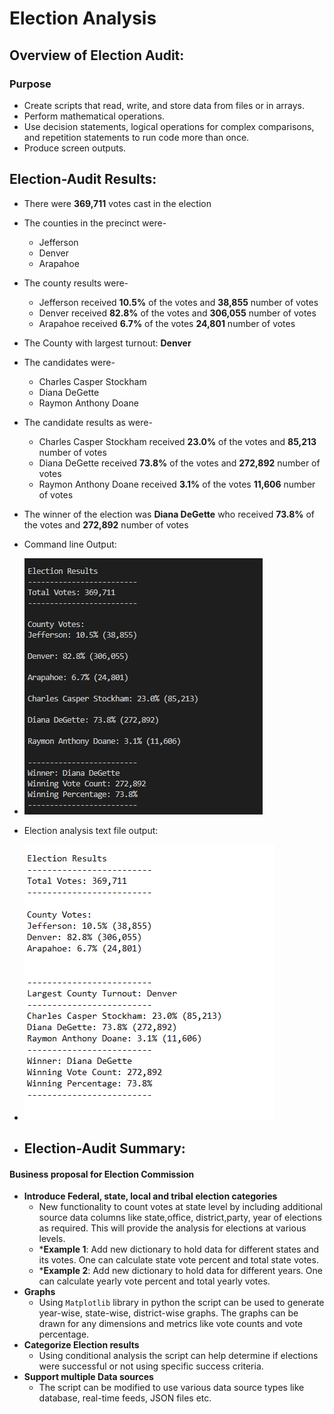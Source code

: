 # Election Analysis
## Overview of Election Audit: 
### Purpose
 * Create scripts that read, write, and store data from files or in arrays.
 * Perform mathematical operations.
 * Use decision statements, logical operations for complex comparisons, and repetition statements to run code more than once.
 * Produce screen outputs.
## Election-Audit Results:
-	There were **369,711** votes cast in the election
-	The counties in the precinct were-
	-	Jefferson
	-	Denver
	-	Arapahoe
-	The county results were-
	-	Jefferson received **10.5%** of the votes and **38,855** number of votes
	-	Denver received **82.8%** of the votes and **306,055** number of votes
	-	Arapahoe received **6.7%** of the votes **24,801** number of votes
-	The County  with largest turnout: **Denver**
-	The candidates were-
	-	Charles Casper Stockham
	-	Diana DeGette
	-	Raymon Anthony Doane
-	The candidate results as were-
	-	Charles Casper Stockham received **23.0%** of the votes and **85,213** number of votes
	-	Diana DeGette received **73.8%** of the votes and **272,892** number of votes
	-	Raymon Anthony Doane received **3.1%** of the votes **11,606** number of votes
-	The winner of the election was **Diana DeGette** who received  **73.8%** of the votes and **272,892** number of votes
-	Command line Output:
-	![This is an image](https://github.com/Izzyycl/Election_analysis/blob/main/Command%20line%20Output.png?raw=true)
-	Election analysis text file output:
-	![This is an image](https://github.com/Izzyycl/Election_analysis/blob/main/Election%20analysis%20text%20file%20output.png?raw=true)

-	## Election-Audit Summary: 

#### Business proposal for Election Commission

- **Introduce Federal, state, local and tribal election categories**
	- New functionality to count votes at state level by including additional source data columns like state,office, district,party, year of elections as required. This will provide the analysis for elections at  various levels.
	- ***Example 1**: Add new dictionary to hold data for different states and its votes. One can calculate state vote percent and total state votes.
	- ***Example 2**: Add new dictionary to hold data for different years. One can calculate yearly vote percent and total yearly votes.
- **Graphs**
	- Using `Matplotlib` library in python the script can be used to generate year-wise, state-wise, district-wise graphs. The graphs can be drawn for any dimensions and metrics like vote counts and vote percentage.
- **Categorize Election results**
	- Using conditional analysis the script can help determine if elections were successful or not using specific success criteria.
- **Support multiple Data sources**
	- The script can be modified to use various data source types like database, real-time feeds, JSON files etc.
